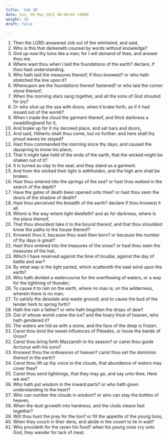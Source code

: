 ```yaml
---
title: 'Job 38'
date: Sun, 09 May 2021 00:00:01 +0000
weight: 38
draft: false
  
---
```


1. Then the LORD answered Job out of the whirlwind, and said,
2. Who is this that darkeneth counsel by words without knowledge?
3. Gird up now thy loins like a man; for I will demand of thee, and answer thou me.
4. Where wast thou when I laid the foundations of the earth? declare, if thou hast understanding.
5. Who hath laid the measures thereof, if thou knowest? or who hath stretched the line upon it?
6. Whereupon are the foundations thereof fastened? or who laid the corner stone thereof;
7. When the morning stars sang together, and all the sons of God shouted for joy?
8. Or who shut up the sea with doors, when it brake forth, as if it had issued out of the womb?
9. When I made the cloud the garment thereof, and thick darkness a swaddlingband for it,
10. And brake up for it my decreed place, and set bars and doors,
11. And said, Hitherto shalt thou come, but no further: and here shall thy proud waves be stayed?
12. Hast thou commanded the morning since thy days; and caused the dayspring to know his place;
13. That it might take hold of the ends of the earth, that the wicked might be shaken out of it?
14. It is turned as clay to the seal; and they stand as a garment.
15. And from the wicked their light is withholden, and the high arm shall be broken.
16. Hast thou entered into the springs of the sea? or hast thou walked in the search of the depth?
17. Have the gates of death been opened unto thee? or hast thou seen the doors of the shadow of death?
18. Hast thou perceived the breadth of the earth? declare if thou knowest it all.
19. Where is the way where light dwelleth? and as for darkness, where is the place thereof,
20. That thou shouldest take it to the bound thereof, and that thou shouldest know the paths to the house thereof?
21. Knowest thou it, because thou wast then born? or because the number of thy days is great?
22. Hast thou entered into the treasures of the snow? or hast thou seen the treasures of the hail,
23. Which I have reserved against the time of trouble, against the day of battle and war?
24. By what way is the light parted, which scattereth the east wind upon the earth?
25. Who hath divided a watercourse for the overflowing of waters, or a way for the lightning of thunder;
26. To cause it to rain on the earth, where no man is; on the wilderness, wherein there is no man;
27. To satisfy the desolate and waste ground; and to cause the bud of the tender herb to spring forth?
28. Hath the rain a father? or who hath begotten the drops of dew?
29. Out of whose womb came the ice? and the hoary frost of heaven, who hath gendered it?
30. The waters are hid as with a stone, and the face of the deep is frozen.
31. Canst thou bind the sweet influences of Pleiades, or loose the bands of Orion?
32. Canst thou bring forth Mazzaroth in his season? or canst thou guide Arcturus with his sons?
33. Knowest thou the ordinances of heaven? canst thou set the dominion thereof in the earth?
34. Canst thou lift up thy voice to the clouds, that abundance of waters may cover thee?
35. Canst thou send lightnings, that they may go, and say unto thee, Here we are?
36. Who hath put wisdom in the inward parts? or who hath given understanding to the heart?
37. Who can number the clouds in wisdom? or who can stay the bottles of heaven,
38. When the dust groweth into hardness, and the clods cleave fast together?
39. Wilt thou hunt the prey for the lion? or fill the appetite of the young lions,
40. When they couch in their dens, and abide in the covert to lie in wait?
41. Who provideth for the raven his food? when his young ones cry unto God, they wander for lack of meat.
